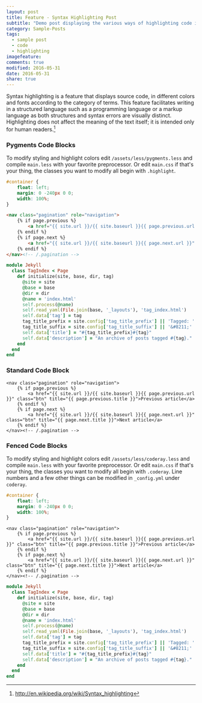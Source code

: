 ```yaml
---
layout: post
title: Feature - Syntax Highlighting Post
subtitle: "Demo post displaying the various ways of highlighting code in Markdown."
category: Sample-Posts
tags: 
  - sample post
  - code
  - highlighting
imagefeature: 
comments: true
modified: 2016-05-31
date: 2016-05-31
share: true
---
```


Syntax highlighting is a feature that displays source code, in different colors and fonts according to the category of terms. This feature facilitates writing in a structured language such as a programming language or a markup language as both structures and syntax errors are visually distinct. Highlighting does not affect the meaning of the text itself; it is intended only for human readers.[^1]

[^1]: <http://en.wikipedia.org/wiki/Syntax_highlighting>

<!--summary-->

### Pygments Code Blocks

To modify styling and highlight colors edit `/assets/less/pygments.less` and compile `main.less` with your favorite preprocessor. Or edit `main.css` if that's your thing, the classes you want to modify all begin with `.highlight`.

```css
#container {
    float: left;
    margin: 0 -240px 0 0;
    width: 100%;
}
```

```html
<nav class="pagination" role="navigation">
    {% if page.previous %}
        <a href="{{ site.url }}/{{ site.baseurl }}{{ page.previous.url }}" class="btn" title="{{ page.previous.title }}">Previous article</a>
    {% endif %}
    {% if page.next %}
        <a href="{{ site.url }}/{{ site.baseurl }}{{ page.next.url }}" class="btn" title="{{ page.next.title }}">Next article</a>
    {% endif %}
</nav><!-- /.pagination -->
```

```ruby
module Jekyll
  class TagIndex < Page
    def initialize(site, base, dir, tag)
      @site = site
      @base = base
      @dir = dir
      @name = 'index.html'
      self.process(@name)
      self.read_yaml(File.join(base, '_layouts'), 'tag_index.html')
      self.data['tag'] = tag
      tag_title_prefix = site.config['tag_title_prefix'] || 'Tagged: '
      tag_title_suffix = site.config['tag_title_suffix'] || '&#8211;'
      self.data['title'] = "#{tag_title_prefix}#{tag}"
      self.data['description'] = "An archive of posts tagged #{tag}."
    end
  end
end
```


### Standard Code Block

  
    <nav class="pagination" role="navigation">
        {% if page.previous %}
            <a href="{{ site.url }}/{{ site.baseurl }}{{ page.previous.url }}" class="btn" title="{{ page.previous.title }}">Previous article</a>
        {% endif %}
        {% if page.next %}
            <a href="{{ site.url }}/{{ site.baseurl }}{{ page.next.url }}" class="btn" title="{{ page.next.title }}">Next article</a>
        {% endif %}
    </nav><!-- /.pagination -->
   


### Fenced Code Blocks

To modify styling and highlight colors edit `/assets/less/coderay.less` and compile `main.less` with your favorite preprocessor. Or edit `main.css` if that's your thing, the classes you want to modify all begin with `.coderay`. Line numbers and a few other things can be modified in `_config.yml` under `coderay`.

```css
#container {
    float: left;
    margin: 0 -240px 0 0;
    width: 100%;
}
```

```html-raw
<nav class="pagination" role="navigation">
    {% if page.previous %}
        <a href="{{ site.url }}/{{ site.baseurl }}{{ page.previous.url }}" class="btn" title="{{ page.previous.title }}">Previous article</a>
    {% endif %}
    {% if page.next %}
        <a href="{{ site.url }}/{{ site.baseurl }}{{ page.next.url }}" class="btn" title="{{ page.next.title }}">Next article</a>
    {% endif %}
</nav><!-- /.pagination -->
```

```ruby
module Jekyll
  class TagIndex < Page
    def initialize(site, base, dir, tag)
      @site = site
      @base = base
      @dir = dir
      @name = 'index.html'
      self.process(@name)
      self.read_yaml(File.join(base, '_layouts'), 'tag_index.html')
      self.data['tag'] = tag
      tag_title_prefix = site.config['tag_title_prefix'] || 'Tagged: '
      tag_title_suffix = site.config['tag_title_suffix'] || '&#8211;'
      self.data['title'] = "#{tag_title_prefix}#{tag}"
      self.data['description'] = "An archive of posts tagged #{tag}."
    end
  end
end
```


